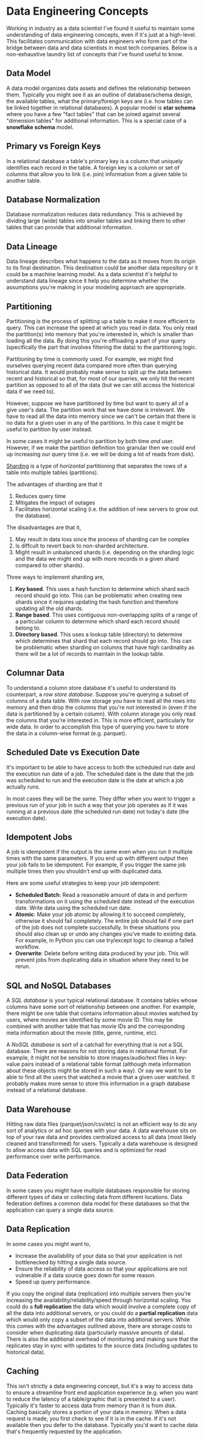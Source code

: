 # Data Engineering Concepts

Working in industry as a data scientist I've found it useful to maintain some understanding of data engineering concepts, even if it's just at a high-level.
This facilitates communication with data engineers who form part of the bridge between data and data scientists in most tech companies.
Below is a non-exhaustive laundry list of concepts that I've found useful to know.

## Data Model

A data model organizes data assets and defines the relationship between them.
Typically you might see it as an outline of database/schema design, the available tables, what the primary/foreign keys are (i.e. how tables can be linked together in relational databases).
A popular model is **star schema** where you have a few "fact tables" that can be joined against several "dimension tables" for additional information. This is a special case of a **snowflake schema** model.

## Primary vs Foreign Keys

In a relational database a table's primary key is a column that uniquely identifies each record in the table.
A foreign key is a column or set of columns that allow you to link (i.e. join) information from a given table to another table.

## Database Normalization

Database normalization reduces data redundancy.
This is achieved by dividing large (wide) tables into smaller tables and linking them to other tables that can provide that additional information.

## Data Lineage

Data lineage describes what happens to the data as it moves from its origin to its final destination.
This destination could be another data repository or it could be a machine learning model.
As a data scientist it's helpful to understand data lineage since it help you determine whether the assumptions you're making in your modeling approach are appropriate.

## Partitioning

Partitioning is the process of splitting up a table to make it more efficient to query.
This can increase the speed at which you read in data.
You only read the partition(s) into memory that you're interested in, which is smaller than loading all the data.
By doing this you're offloading a part of your query (specifically the part that involves filtering the data) to the partitioning logic.

Partitioning by time is commonly used.
For example, we might find ourselves querying recent data compared more often than querying historical data.
It would probably make sense to split up the data between recent and historical so that, for most of our queries, we only hit the recent partition as opposed to all of the data (but we can still access the historical data if we need to).

However, suppose we have partitioned by time but want to query all of a give user's data.
The partition work that we have done is irrelevant.
We have to read all the data into memory since we can't be certain that there is no data for a given user in any of the partitions.
In this case it might be useful to partition by user instead.

In some cases it might be useful to partition by both time *and* user.
However, if we make the partition definition too granular then we could end up increasing our query time (i.e. we will be doing a lot of reads from disk).

[Sharding](https://www.digitalocean.com/community/tutorials/understanding-database-sharding#sharding-architectures) is a type of *horizontal* partitioning that separates the rows of a table into multiple tables (partitions).

The advantages of sharding are that it
1. Reduces query time
2. Mitigates the impact of outages
3. Facilitates horizontal scaling (i.e. the addition of new servers to grow out the database).

The disadvantages are that it,
1. May result in data loss since the process of sharding can be complex
2. Is diffcult to revert back to non-sharded architecture.
3. Might result in unbalanced shards (i.e. depending on the sharding logic and the data we might end up with more records in a given shard compared to other shards).

Three ways to implement sharding are,
1. **Key based**. This uses a hash function to determine which shard each record should go into.
This can be problematic when creating new shards since it requires updating the hash function and therefore updating all the old shards.
2. **Range based**. This uses contiguous non-overlapping splits of a range of a particular column to determine which shard each record should belong to.
3. **Directory based**.
This uses a lookup table (directory) to determine which determines that shard that each record should go into.
This can be problematic when sharding on columns that have high cardinality as there will be a lot of records to maintain in the lookup table.

## Columnar Data

To understand a column store database it's useful to understand its counterpart, a *row store database*.
Suppose you're querying a subset of columns of a data table.
With row storage you have to read all the rows into memory and then drop the columns that you're not interested in (even if the data is partitioned by a certain column).
With column storage you only read the columns that you're interested in.
This is more efficient, particularly for wide data.
In order to accomplish this type of querying you have to store the data in a column-wise format (e.g. parquet).

## Scheduled Date vs Execution Date

It's important to be able to have access to both the scheduled run date and the execution run date of a job.
The scheduled date is the date that the job was scheduled to run and the execution date is the date at which a job actually runs.

In most cases they will be the same.
They differ when you want to trigger a previous run of your job in such a way that your job operates as if it was running at a previous date (the scheduled run date) not today's date (the execution date).

## Idempotent Jobs

A job is idempotent if the output is the same even when you run it multiple times with the same parameters.
If you end up with different output then your job fails to be idempotent.
For example, if you trigger the same job multiple times then you shouldn't end up with duplicated data.

Here are some useful strategies to keep your job idempotent:
* **Scheduled Batch**: Read a reasonable amount of data in and perform transformations on it using the scheduled date instead of the execution date.
Write data using the scheduled run date.
* **Atomic**: Make your job atomic by allowing it to succeed completely, otherwise it should fail completely.
The entire job should fail if one part of the job does not complete successfully.
In these situations you should also clean up or undo any changes you've made to existing data. For example, in Python you can use try/except logic to cleanup a failed workflow.
* **Overwrite**: Delete before writing data produced by your job.
This will prevent jobs from duplicating data in situation where they need to be rerun.

## SQL and NoSQL Databases

A *SQL database* is your typical relational database.
It contains tables whose columns have some sort of relationship between one another.
For example, there might be one table that contains information about movies watched by users, where movies are identified by some movie ID.
This may be combined with another table that has movie IDs and the corresponding meta information about the movie (title, genre, runtime, etc).

A *NoSQL database* is sort of a catchall for everything that is not a SQL database.
There are reasons for not storing data in relational format.
For example, it might not be sensible to store images/audio/text files in key-value pairs instead of a relational table format (although meta information about these objects might be stored in such a way).
Or say we want to be able to find all the users that watched a movie that a given user watched.
It probably makes more sense to store this information in a graph database instead of a relational database.

## Data Warehouse

Hitting raw data files (parquet/json/csv/etc) is not an efficient way to do any sort of analytics or ad hoc queries with your data.
A data warehouse sits on top of your raw data and provides centralized access to all data (most likely cleaned and transformed) for users.
Typically a data warehouse is designed to allow access data with SQL queries and is optimized for read performance over write performance.

## Data Federation

In some cases you might have multiple databases responsible for storing different types of data or collecting data from different locations.
Data federation defines a common data model for these databases so that the application can query a single data source.

## Data Replication

In some cases you might want to,

* Increase the availability of your data so that your application is not bottlenecked by hitting a single data source.
* Ensure the reliability of data access so that your applications are not vulnerable if a data source goes down for some reason.
* Speed up query performance.

If you copy the original data (replication) into multiple servers then you're increasing the availability/reliability/speed through horizontal scaling.
You could do a **full replication** the data which would involve a complete copy of all the data into additional servers, or you could do a **partial replication** data which would only copy a subset of the data into additional servers.
While this comes with the advantages outlined above, there are storage costs to consider when duplicating data (particularly massive amounts of data).
There is also the additional overhead of monitoring and making sure that the replicates stay in sync with updates to the source data (including updates to historical data).

## Caching

This isn't strictly a data engineering concept, but it's a way to access data to ensure a streamline front end application experience (e.g. when you want to reduce the latency of a table/graphic that is presented to a user).
Typically it's faster to access data from memory than it is from disk.
Caching basically stores a portion of your data in memory. When a data request is made, you first check to see if it is in the cache.
If it's not available then you defer to the database.
Typically you'd want to cache data that's frequently requested by the application.
